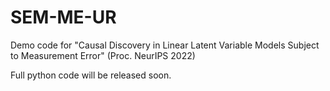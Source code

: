 # SEM-ME-UR
Demo code for "Causal Discovery in Linear Latent Variable Models Subject to Measurement Error" (Proc. NeurIPS 2022)

Full python code will be released soon.